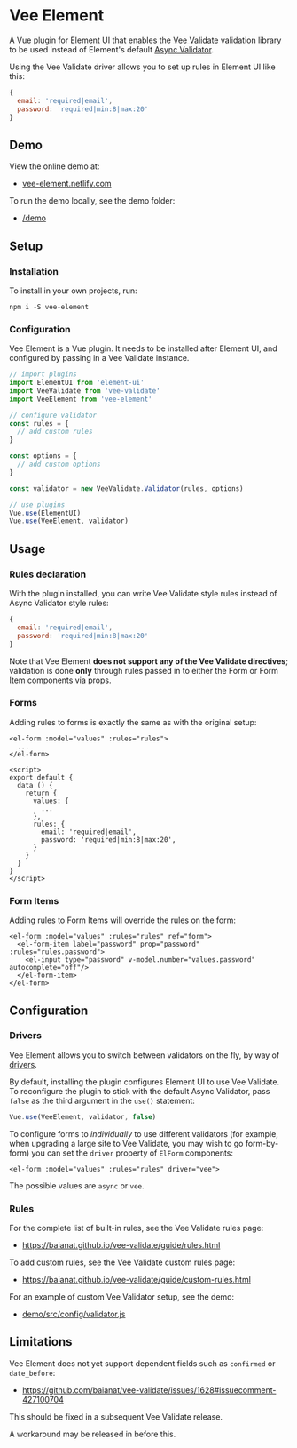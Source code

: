 # Vee Element

A Vue plugin for Element UI that enables the [Vee Validate](https://baianat.github.io/vee-validate) validation library to be used instead of Element's default [Async Validator](https://github.com/yiminghe/async-validator).

Using the Vee Validate driver allows you to set up rules in Element UI like this:

```js
{
  email: 'required|email',
  password: 'required|min:8|max:20'
}
```

## Demo

View the online demo at:

- [vee-element.netlify.com](https://vee-element.netlify.com)

To run the demo locally, see the demo folder:

- [/demo](demo)

## Setup

### Installation

To install in your own projects, run:

```shell
npm i -S vee-element
```

### Configuration

Vee Element is a Vue plugin. It needs to be installed after Element UI, and configured by passing in a Vee Validate instance.

```js
// import plugins
import ElementUI from 'element-ui'
import VeeValidate from 'vee-validate'
import VeeElement from 'vee-element'

// configure validator
const rules = {
  // add custom rules
}

const options = {
  // add custom options
}

const validator = new VeeValidate.Validator(rules, options)

// use plugins
Vue.use(ElementUI)
Vue.use(VeeElement, validator) 
```

## Usage

### Rules declaration

With the plugin installed, you can write Vee Validate style rules instead of Async Validator style rules:

```js
{
  email: 'required|email',
  password: 'required|min:8|max:20'
}
```

Note that Vee Element **does not support any of the Vee Validate directives**; validation is done **only** through rules passed in to either the Form or Form Item components via props.


### Forms

Adding rules to forms is exactly the same as with the original setup:

```vue
<el-form :model="values" :rules="rules">
  ...
</el-form>

<script>
export default {
  data () {
    return {
      values: {
        ...
      },
      rules: {
        email: 'required|email',
        password: 'required|min:8|max:20',
      }
    }
  }
}
</script>
```

### Form Items

Adding rules to Form Items will override the rules on the form:

```vue
<el-form :model="values" :rules="rules" ref="form">
  <el-form-item label="password" prop="password" :rules="rules.password">
    <el-input type="password" v-model.number="values.password" autocomplete="off"/>
  </el-form-item>
</el-form>
```

## Configuration


### Drivers

Vee Element allows you to switch between validators on the fly, by way of [drivers](src/drivers).

By default, installing the plugin configures Element UI to use Vee Validate. To reconfigure the plugin to stick with the default Async Validator, pass `false` as the third argument in the `use()` statement:

```js
Vue.use(VeeElement, validator, false)
```

To configure forms to *individually* to use different validators (for example, when upgrading a large site to Vee Validate, you may wish to go form-by-form) you can set the `driver` property of `ElForm` components:

```vue
<el-form :model="values" :rules="rules" driver="vee">
```

The possible values are `async` or `vee`.


### Rules

For the complete list of built-in rules, see the Vee Validate rules page:

- https://baianat.github.io/vee-validate/guide/rules.html

To add custom rules, see the Vee Validate custom rules page:

- https://baianat.github.io/vee-validate/guide/custom-rules.html

For an example of custom Vee Validator setup, see the demo:
 
- [demo/src/config/validator.js](./demo/src/config/validator.js)


## Limitations

Vee Element does not yet support dependent fields such as `confirmed` or `date_before`:

- https://github.com/baianat/vee-validate/issues/1628#issuecomment-427100704

This should be fixed in a subsequent Vee Validate release.

A workaround may be released in before this.
